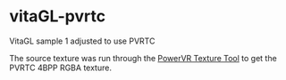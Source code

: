# vitaGL-pvrtc
 VitaGL sample 1 adjusted to use PVRTC

The source texture was run through the [PowerVR Texture Tool](https://www.imgtec.com/developers/powervr-sdk-tools/pvrtextool/) to get the PVRTC 4BPP RGBA texture.
